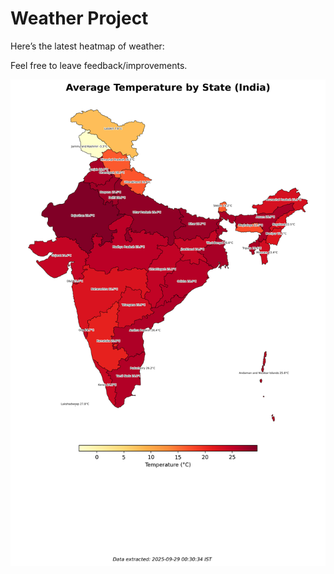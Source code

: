 # Weather Project

Here’s the latest heatmap of weather:

Feel free to leave feedback/improvements.

![India Heatmap](docs/assets/india_heatmap.png?v=D985D4)
